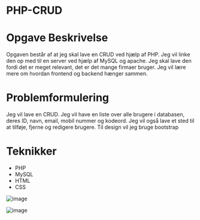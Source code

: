 # PHP-CRUD
# Opgave Beskrivelse
Opgaven består af at jeg skal lave en CRUD ved hjælp af PHP. Jeg vil linke den op med til en server ved hjælp af MySQL og apache. Jeg skal lave den fordi det er meget relevant, det er det mange firmaer bruger. Jeg vil lære mere om hvordan frontend og backend hænger sammen.

# Problemformulering
Jeg vil lave en CRUD. Jeg vil have en liste over alle brugere i databasen, deres ID, navn, email, mobil nummer og kodeord. Jeg vil også lave et sted til at tilføje, fjerne og redigere brugere. Til design vil jeg bruge bootstrap 

# Teknikker
-	PHP
-	MySQL
-	HTML
-	CSS


![image](https://user-images.githubusercontent.com/111356529/211289937-4916a9fd-0849-446e-8a20-18558353dfaf.png)

![image](https://user-images.githubusercontent.com/111356529/211290036-5c8c0526-7379-43da-adae-41d02585c2c0.png)
